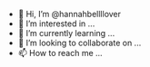 - 👋 Hi, I’m @hannahbellllover
- 👀 I’m interested in ...
- 🌱 I’m currently learning ...
- 💞️ I’m looking to collaborate on ...
- 📫 How to reach me ...

<!---
hannahbellllover/hannahbellllover is a ✨ special ✨ repository because its `README.md` (this file) appears on your GitHub profile.
You can click the Preview link to take a look at your changes.
--->
